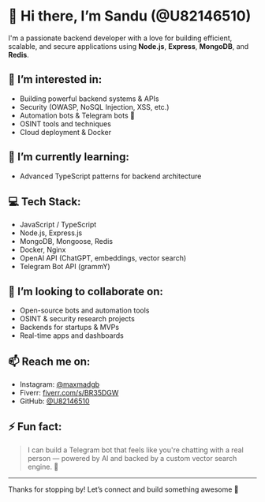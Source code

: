 # 👋 Hi there, I’m Sandu (@U82146510)

I'm a passionate backend developer with a love for building efficient, scalable, and secure applications using **Node.js**, **Express**, **MongoDB**, and **Redis**.

## 👀 I’m interested in:
- Building powerful backend systems & APIs
- Security (OWASP, NoSQL Injection, XSS, etc.)
- Automation bots & Telegram bots 🤖
- OSINT tools and techniques
- Cloud deployment & Docker

## 🌱 I’m currently learning:
- Advanced TypeScript patterns for backend architecture

## 💻 Tech Stack:
- JavaScript / TypeScript
- Node.js, Express.js
- MongoDB, Mongoose, Redis
- Docker, Nginx
- OpenAI API (ChatGPT, embeddings, vector search)
- Telegram Bot API (grammY)

## 💞️ I’m looking to collaborate on:
- Open-source bots and automation tools
- OSINT & security research projects
- Backends for startups & MVPs
- Real-time apps and dashboards

## 📫 Reach me on:
- Instagram: [@maxmadgb](https://www.instagram.com/maxmadgb/)
- Fiverr: [fiverr.com/s/BR35DGW](https://www.fiverr.com/s/BR35DGW)
- GitHub: [@U82146510](https://github.com/U82146510)

## ⚡ Fun fact:
> I can build a Telegram bot that feels like you're chatting with a real person — powered by AI and backed by a custom vector search engine. 🤯

---

Thanks for stopping by! Let’s connect and build something awesome 🚀
